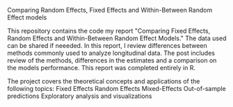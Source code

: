 Comparing Random Effects, Fixed Effects and Within-Between Random Effect models 

This repository contains the code my report "Comparing Fixed Effects, Random Effects and Within-Between Random Effect Models." The data used can be shared if neeeded.  In this report, I review differences between  methods commonly used to analyze longitudinal data. The post includes review of the methods, differences in the estimates and a comparison on the models performance. This report was completed entirely in R.

The project covers the theoretical concepts and applications of the following topics:
Fixed Effects
Random Effects
Mixed-Effects
Out-of-sample predictions
Exploratory analysis and visualizations
